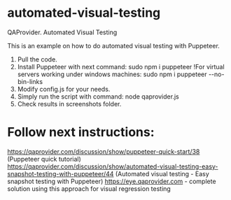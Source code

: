 # automated-visual-testing

QAProvider. Automated Visual Testing

This is an example on how to do automated visual testing with Puppeteer.

1. Pull the code.
2. Install Puppeteer with next command:
sudo npm i puppeteer
!For virtual servers working under windows machines: sudo npm i puppeteer --no-bin-links
3. Modify config.js for your needs.
4. Simply run the script with command:
node qaprovider.js
5. Check results in screenshots folder.

# Follow next instructions:

https://qaprovider.com/discussion/show/puppeteer-quick-start/38 (Puppeteer quick tutorial)
https://qaprovider.com/discussion/show/automated-visual-testing-easy-snapshot-testing-with-puppeteer/44 (Automated visual testing - Easy snapshot testing with Puppeteer)
https://eye.qaprovider.com - complete solution using this approach for visual regression testing
